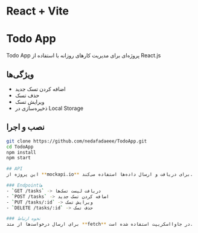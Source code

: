 # React + Vite

# Todo App

Todo App پروژه‌ای برای مدیریت کارهای روزانه با استفاده از React.js

## ویژگی‌ها
- اضافه کردن تسک جدید
- حذف تسک
- ویرایش تسک
- ذخیره‌سازی در Local Storage

## نصب و اجرا
```bash
git clone https://github.com/nedafadaeee/TodoApp.git
cd TodoApp
npm install
npm start

## API
این پروژه از **mockapi.io** برای دریافت و ارسال داده‌ها استفاده می‌کند.

### Endpoint‌ها
- `GET /tasks` -> دریافت لیست تسک‌ها
- `POST /tasks` -> اضافه کردن تسک جدید
- `PUT /tasks/:id` -> ویرایش تسک
- `DELETE /tasks/:id` -> حذف تسک

### نحوه ارتباط
برای ارسال درخواست‌ها از متد **fetch** در جاوااسکریپت استفاده شده است.
